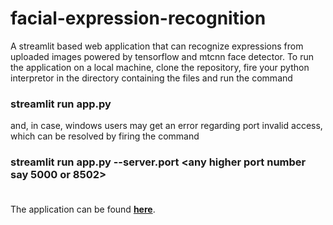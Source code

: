 # facial-expression-recognition
A streamlit based web application that can recognize expressions from uploaded images powered by tensorflow and mtcnn face detector.
To run the application on a local machine, clone the repository, fire your python interpretor in the directory containing the files and run the command<br>
### **streamlit run app.py**<br>
and, in case, windows users may get an error regarding port invalid access, which can be resolved by firing the command
### **streamlit run app.py --server.port <any higher port number say 5000 or 8502>**<br><br>
The application can be found **<a href="https://facialexpressionrecognition771.herokuapp.com/"> here</a>**.
